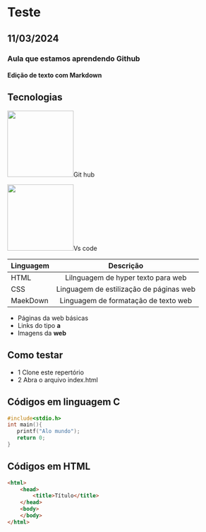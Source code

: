 # Teste
## 11/03/2024
### Aula que estamos aprendendo Github
#### Edição de texto com Markdown

## Tecnologias 
<img src="https://e7.pngegg.com/pngimages/113/419/png-clipart-github-the-octocats-blog-github-fictional-character-fork.png" style="width:150px">Git hub



<img src="https://vetores.org/wp-content/uploads/visual-studio-code.png" style="width:150px">Vs code

|Linguagem|Descrição|
|-|:-:|
|HTML|Lilnguagem de hyper texto para web|
|CSS|Linguagem de estilização de páginas web|
|MaekDown|Linguagem de formatação de texto web|

- Páginas da web básicas
- Links do tipo **a**
- Imagens da **web**

## Como testar
- 1 Clone este repertório
- 2 Abra o arquivo index.html

 ## Códigos em linguagem C
 ```c
 #include<stdio.h>
 int main(){
    printf("Alo mundo");
    return 0;
 }
```
## Códigos em HTML
```html
<html>
    <head>
        <title>Título</title>
    </head>
    <body>
    </body>
</html>
```